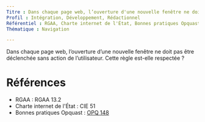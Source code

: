 ```yaml
---
Titre : Dans chaque page web, l’ouverture d'une nouvelle fenêtre ne doit pas être déclenchée sans action de l’utilisateur.
Profil : Intégration, Développement, Rédactionnel
Référentiel : RGAA, Charte internet de l'État, Bonnes pratiques Opquast
Thématique : Navigation

---
```

Dans chaque page web, l’ouverture d’une nouvelle fenêtre ne doit pas être déclenchée sans action de l’utilisateur. Cette règle est-elle respectée ?

# Références

*   RGAA : RGAA 13.2
*   Charte internet de l'État : CIE 51
*   Bonnes pratiques Opquast : [OPQ 148](https://checklists.opquast.com/fr/qualiteweb/lutilisateur-est-averti-des-ouvertures-de-nouvelles-fenetres)
